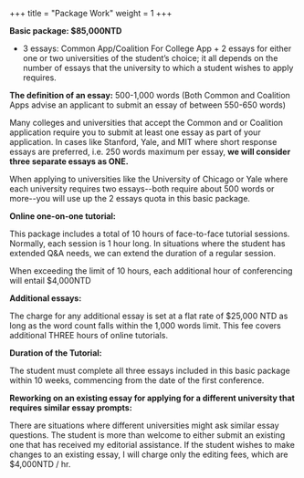 +++
title = "Package Work"
weight = 1
+++


<!--more-->

**Basic package: $85,000NTD**
* 3 essays: Common App/Coalition For College App + 2 essays for either one or two universities of the student’s choice; it all depends on the number of essays that the university to which a student wishes to apply requires. 

**The definition of an essay:** 500-1,000 words (Both Common and Coalition Apps advise an applicant to submit an essay of between 550-650 words)

Many colleges and universities that accept the Common and or Coalition application require you to submit at least one essay as part of your application. In cases like Stanford, Yale, and MIT where short response essays are preferred, i.e. 250 words maximum per essay, **we will consider three separate essays as ONE.**

When applying to universities like the University of Chicago or Yale where each university requires two essays--both require about 500 words or more--you will use up the 2 essays quota in this basic package.

**Online one-on-one tutorial:**

This package includes a total of 10 hours of face-to-face tutorial sessions. Normally, each session is 1 hour long. In situations where the student has extended Q&A needs, we can extend the duration of a regular session.

When exceeding the limit of 10 hours, each additional hour of conferencing will entail $4,000NTD

**Additional essays:**

The charge for any additional essay is set at a flat rate of $25,000 NTD as long as the word count falls within the 1,000 words limit. This fee covers additional THREE hours of online tutorials.

**Duration of the Tutorial:**

The student must complete all three essays included in this basic package within 10 weeks, commencing from the date of the first conference.

**Reworking on an existing essay for applying for a different university that requires similar essay prompts:**

There are situations where different universities might ask similar essay questions. The student is more than welcome to either submit an existing one that has received my editorial assistance. If the student wishes to make changes to an existing essay, I will charge only the editing fees, which are $4,000NTD / hr.


